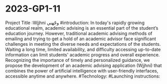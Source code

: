# 2023-GP1-11
Project Title :Wjjhni وجّهني 
#introduction: In today's rapidly growing educational realm, academic advising is an essential part of the student’s education journey. However, traditional academic advising methods of emailing and trying to get a hold of an academic advisor face significant challenges in meeting the diverse needs and expectations of the students. Waiting a long time, limited availability, and difficulty accessing up-to-date information can limit students' academic progress and overall experience. 
 Recognizing the importance of timely and personalized guidance, we propose the development of an academic advising application (Wjjhni) that combines the power of artificial intelligence with user-friendly interfaces, accessible anytime and anywhere. 
 #Technology:
 #Launching instructions:
